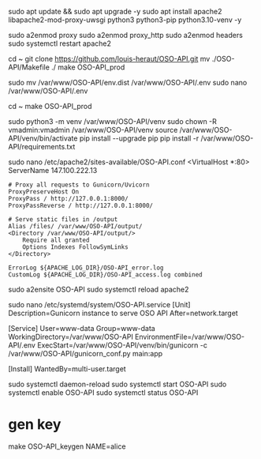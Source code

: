 sudo apt update && sudo apt upgrade -y
sudo apt install apache2 libapache2-mod-proxy-uwsgi python3 python3-pip python3.10-venv -y


sudo a2enmod proxy
sudo a2enmod proxy_http
sudo a2enmod headers
sudo systemctl restart apache2

cd ~
git clone https://github.com/louis-heraut/OSO-API.git
mv ./OSO-API/Makefile ./
make OSO-API_prod

sudo mv /var/www/OSO-API/env.dist /var/www/OSO-API/.env
sudo nano /var/www/OSO-API/.env

cd ~
make OSO-API_prod

sudo python3 -m venv /var/www/OSO-API/venv
sudo chown -R vmadmin:vmadmin /var/www/OSO-API/venv
source /var/www/OSO-API/venv/bin/activate
pip install --upgrade pip
pip install -r /var/www/OSO-API/requirements.txt



sudo nano /etc/apache2/sites-available/OSO-API.conf
<VirtualHost *:80>
    ServerName 147.100.222.13

    # Proxy all requests to Gunicorn/Uvicorn
    ProxyPreserveHost On
    ProxyPass / http://127.0.0.1:8000/
    ProxyPassReverse / http://127.0.0.1:8000/

    # Serve static files in /output
    Alias /files/ /var/www/OSO-API/output/
    <Directory /var/www/OSO-API/output/>
        Require all granted
        Options Indexes FollowSymLinks
    </Directory>

    ErrorLog ${APACHE_LOG_DIR}/OSO-API_error.log
    CustomLog ${APACHE_LOG_DIR}/OSO-API_access.log combined
</VirtualHost>

sudo a2ensite OSO-API
sudo systemctl reload apache2



sudo nano /etc/systemd/system/OSO-API.service
[Unit]
Description=Gunicorn instance to serve OSO API
After=network.target

[Service]
User=www-data
Group=www-data
WorkingDirectory=/var/www/OSO-API
EnvironmentFile=/var/www/OSO-API/.env
ExecStart=/var/www/OSO-API/venv/bin/gunicorn -c /var/www/OSO-API/gunicorn_conf.py main:app

[Install]
WantedBy=multi-user.target

sudo systemctl daemon-reload
sudo systemctl start OSO-API
sudo systemctl enable OSO-API
sudo systemctl status OSO-API



# gen key
make OSO-API_keygen NAME=alice



